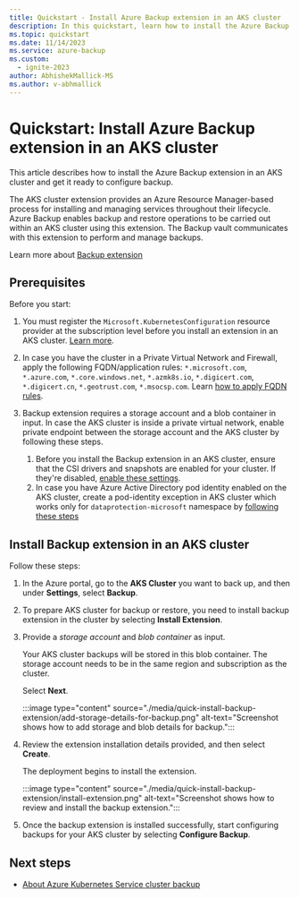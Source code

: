 ```yaml
---
title: Quickstart - Install Azure Backup extension in an AKS cluster
description: In this quickstart, learn how to install the Azure Backup extension in an AKS cluster and get it ready to configure backup.
ms.topic: quickstart
ms.date: 11/14/2023
ms.service: azure-backup
ms.custom:
  - ignite-2023
author: AbhishekMallick-MS
ms.author: v-abhmallick
---
```


# Quickstart: Install Azure Backup extension in an AKS cluster  

This article describes how to install the Azure Backup extension in an AKS cluster and get it ready to configure backup.

The AKS cluster extension provides an Azure Resource Manager-based process for installing and managing services throughout their lifecycle. Azure Backup enables backup and restore operations to be carried out within an AKS cluster using this extension. The Backup vault communicates with this extension to perform and manage backups.

Learn more about [Backup extension](./azure-kubernetes-service-cluster-backup-concept.md#backup-extension)    

## Prerequisites

Before you start:

1. You must register the `Microsoft.KubernetesConfiguration` resource provider at the subscription level before you install an extension in an AKS cluster. [Learn more](./azure-kubernetes-service-cluster-manage-backups.md#resource-provider-registrations).

2. In case you have the cluster in a Private Virtual Network and Firewall, apply the following FQDN/application rules: `*.microsoft.com`, `*.azure.com`, `*.core.windows.net`, `*.azmk8s.io`, `*.digicert.com`, `*.digicert.cn`, `*.geotrust.com`, `*.msocsp.com`. Learn [how to apply FQDN rules](../firewall/dns-settings.md).

3. Backup extension requires a storage account and a blob container in input. In case the AKS cluster is inside a private virtual network, enable private endpoint between the storage account and the AKS cluster by following these steps.
   1. Before you install the Backup extension in an AKS cluster, ensure that the CSI drivers and snapshots are enabled for your cluster. If they're disabled, [enable these settings](/azure/aks/csi-storage-drivers#enable-csi-storage-drivers-on-an-existing-cluster).
   2. In case you have Azure Active Directory pod identity enabled on the AKS cluster, create a pod-identity exception in AKS cluster which works only for `dataprotection-microsoft` namespace by [following these steps](/cli/azure/aks/pod-identity/exception?view=azure-cli-latest&preserve-view=true#az-aks-pod-identity-exception-add)

## Install Backup extension in an AKS cluster

Follow these steps:

1. In the Azure portal, go to the **AKS Cluster** you want to back up, and then under **Settings**, select **Backup**.

1. To prepare AKS cluster for backup or restore, you need to install backup extension in the cluster by selecting **Install Extension**.

1. Provide a *storage account* and *blob container* as input.

   Your AKS cluster backups will be stored in this blob container. The storage account needs to be in the same region and subscription as the cluster.

    Select **Next**.

    :::image type="content" source="./media/quick-install-backup-extension/add-storage-details-for-backup.png" alt-text="Screenshot shows how to add storage and blob details for backup."::: 

1.  Review the extension installation details provided, and then select **Create**.

    The deployment begins to install the extension.

    :::image type="content" source="./media/quick-install-backup-extension/install-extension.png" alt-text="Screenshot shows how to review and install the backup extension.":::

1. Once the  backup extension is installed successfully, start configuring backups for your AKS cluster by selecting **Configure Backup**.


## Next steps

- [About Azure Kubernetes Service cluster backup](azure-kubernetes-service-backup-overview.md)

 
